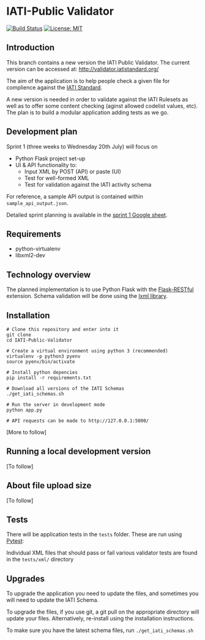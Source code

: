 # IATI-Public Validator

[![Build Status](https://travis-ci.org/IATI/IATI-Public-Validator.svg?branch=master)](https://travis-ci.org/IATI/IATI-Public-Validator)
[![License: MIT](https://img.shields.io/badge/license-AGPLv3-blue.svg)](https://github.com/IATI/IATI-Public-Validator/blob/master/LICENSE.md)


## Introduction

This branch contains a new version the IATI Public Validator. The current version can be accessed at: http://validator.iatistandard.org/

The aim of the application is to help people check a given  file for complience against the [IATI Standard](http://www.iatistandard.org/).

A new version is needed in order to validate against the IATI Rulesets as well as to offer some content checking (aginst allowed codelist values, etc). The plan is to build a modular application adding tests as we go.


## Development plan
Sprint 1 (three weeks to Wednesday 20th July) will focus on

* Python Flask project set-up
* UI & API functionality to:
  * Input XML by POST (API) or paste (UI)
  * Test for well-formed XML
  * Test for validation against the IATI activity schema

For reference, a sample API output is contained within `sample_api_output.json`.

Detailed sprint planning is available in the [sprint 1 Google sheet](https://docs.google.com/spreadsheets/d/1yGL0MC6p7Ul9EeWNctXqnL8fehkt94OaMa2GVEnsrfI/edit?usp=sharing).


## Requirements

* python-virtualenv
* libxml2-dev


## Technology overview

The planned implementation is to use Python Flask with the [Flask-RESTful]( http://flask-restful-cn.readthedocs.io) extension. Schema validation will be done using the [lxml library](http://lxml.de/).


## Installation


```
# Clone this repository and enter into it
git clone 
cd IATI-Public-Validator

# Create a virtual environment using python 3 (recommended)
virtualenv -p python3 pyenv
source pyenv/bin/activate

# Install python depencies
pip install -r requirements.txt

# Download all versions of the IATI Schemas 
./get_iati_schemas.sh

# Run the server in development mode
python app.py

# API requests can be made to http://127.0.0.1:5000/
```

[More to follow]


## Running a local development version

[To follow]


## About file upload size

[To follow]


## Tests

There will be application tests in the `tests` folder. These are run using [Pytest](http://pytest.org/latest/):

Individual XML files that should pass or fail various validator tests are found in the `tests/xml/` directory


## Upgrades

To upgrade the application you need to update the files, and sometimes you will need to update the IATI Schema.

To upgrade the files, if you use git, a git pull on the appropriate directory will update your files. Alternatively, re-install using the installation instructions.

To make sure you have the latest schema files, run `./get_iati_schemas.sh`
